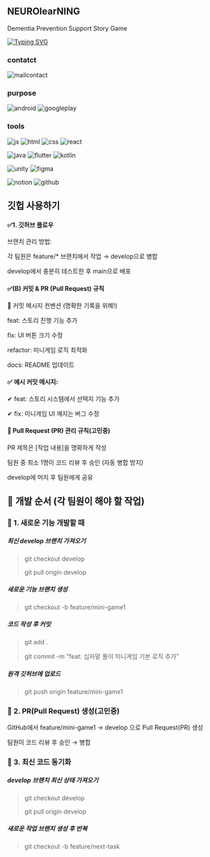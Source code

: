 ## NEUROlearNING
Dementia Prevention Support Story Game

[![Typing SVG](https://readme-typing-svg.demolab.com/?lines=첫번째+줄+의+텍스트;두번째+줄+의+텍스트)](https://git.io/typing-svg)

### contatct
![mailcontact](https://img.shields.io/badge/Gmail-D14836?style=for-the-badge&logo=gmail&logoColor=white)

### purpose
![android](https://img.shields.io/badge/Android-3DDC84?style=for-the-badge&logo=android&logoColor=white) ![googleplay](https://img.shields.io/badge/Google_Play-414141?style=for-the-badge&logo=google-play&logoColor=white)

### tools
![js](https://img.shields.io/badge/JavaScript-F7DF1E?style=for-the-badge&logo=JavaScript&logoColor=white) ![html](https://img.shields.io/badge/HTML5-E34F26?style=for-the-badge&logo=html5&logoColor=white) ![css](https://img.shields.io/badge/CSS3-1572B6?style=for-the-badge&logo=css3&logoColor=white) ![react](https://img.shields.io/badge/React-20232A?style=for-the-badge&logo=react&logoColor=61DAFB)

![java](https://img.shields.io/badge/Java-ED8B00?style=for-the-badge&logo=openjdk&logoColor=white) ![flutter](https://img.shields.io/badge/Flutter-02569B?style=for-the-badge&logo=flutter&logoColor=white) ![kotlin](https://img.shields.io/badge/Kotlin-0095D5?&style=for-the-badge&logo=kotlin&logoColor=white)

![unity](https://img.shields.io/badge/Unity-100000?style=for-the-badge&logo=unity&logoColor=white) ![figma](https://img.shields.io/badge/Figma-F24E1E?style=for-the-badge&logo=figma&logoColor=white)

![notion](https://img.shields.io/badge/Notion-%23000000.svg?style=for-the-badge&logo=notion&logoColor=white) ![github](https://img.shields.io/badge/GitHub-100000?style=for-the-badge&logo=github&logoColor=white)

## 깃헙 사용하기
#### ✅1. 깃허브 플로우
브랜치 관리 방법:

각 팀원은 feature/* 브랜치에서 작업 → develop으로 병합

develop에서 충분히 테스트한 후 main으로 배포

#### ✅(B) 커밋 & PR (Pull Request) 규칙
📌 커밋 메시지 컨벤션 (명확한 기록을 위해!)

feat: 스토리 진행 기능 추가  

fix: UI 버튼 크기 수정  

refactor: 미니게임 로직 최적화  

docs: README 업데이트 
 
#### ✅ 예시 커밋 메시지:
✔ feat: 스토리 시스템에서 선택지 기능 추가

✔ fix: 미니게임 UI 깨지는 버그 수정

#### 📌 Pull Request (PR) 관리 규칙(고민중)
PR 제목은 [작업 내용]을 명확하게 작성

팀원 중 최소 1명이 코드 리뷰 후 승인 (자동 병합 방지)

develop에 머지 후 팀원에게 공유

## 📌 개발 순서 (각 팀원이 해야 할 작업)
### 🎯 1. 새로운 기능 개발할 때
##### 최신 develop 브랜치 가져오기
> git checkout develop
> 
> git pull origin develop


##### 새로운 기능 브랜치 생성
> git checkout -b feature/mini-game1


##### 코드 작성 후 커밋
> git add .
>
> git commit -m "feat: 십자말 풀이 미니게임 기본 로직 추가"


##### 원격 깃허브에 업로드
> git push origin feature/mini-game1

### 🎯 2. PR(Pull Request) 생성(고민중)
GitHub에서 feature/mini-game1 → develop 으로 Pull Request(PR) 생성

팀원이 코드 리뷰 후 승인 → 병합

### 🎯 3. 최신 코드 동기화
##### develop 브랜치 최신 상태 가져오기
> git checkout develop
>
> git pull origin develop

##### 새로운 작업 브랜치 생성 후 반복
> git checkout -b feature/next-task
